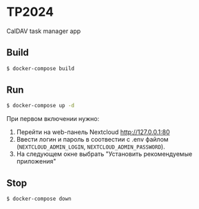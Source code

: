 # TP2024
CalDAV task manager app

## Build
```bash
$ docker-compose build
```

## Run
```bash
$ docker-compose up -d
```
При первом включении нужно:
1. Перейти на web-панель Nextcloud http://127.0.0.1:80
2. Ввести логин и пароль в соотвестии с .env файлом (```NEXTCLOUD_ADMIN_LOGIN```, ```NEXTCLOUD_ADMIN_PASSWORD```).
3. На следующем окне выбрать "Установить рекомендуемые приложения"


## Stop
```bash
$ docker-compose down
```